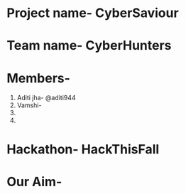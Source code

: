 # Project name- CyberSaviour
# Team name- CyberHunters
# Members- 

1. Aditi jha- @aditi944
2. Vamshi- 
3.
4.

# Hackathon- HackThisFall

# Our Aim-


